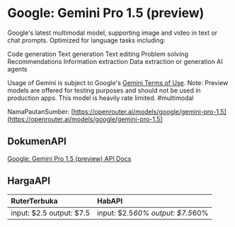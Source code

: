 # Google: Gemini Pro 1.5 (preview)

Google's latest multimodal model, supporting image and video in text or chat prompts.
Optimized for language tasks including:

Code generation
Text generation
Text editing
Problem solving
Recommendations
Information extraction
Data extraction or generation
AI agents

Usage of Gemini is subject to Google's [Gemini Terms of Use](https://ai.google.dev/terms).
Note: Preview models are offered for testing purposes and should not be used in production apps. This model is heavily rate limited.
#multimodal

NamaPautanSumber: [https://openrouter.ai/models/google/gemini-pro-1.5](https://openrouter.ai/models/google/gemini-pro-1.5)

## DokumenAPI

[Google: Gemini Pro 1.5 (preview) API Docs](../apis/kl/Google:_Gemini_Pro_1.5_(preview).md)

## HargaAPI

| RuterTerbuka | HabAPI |
|:---|:---|
| input: $2.5 output: $7.5 | input: $2.5*60% output: $7.5*60% |
